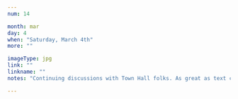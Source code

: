 ```yaml
---
num: 14

month: mar
day: 4
when: "Saturday, March 4th"
more: ""

imageType: jpg
link: ""
linkname: ""
notes: "Continuing discussions with Town Hall folks. As great as text communication is, sometimes you really need to white board stuff out."

---
```

